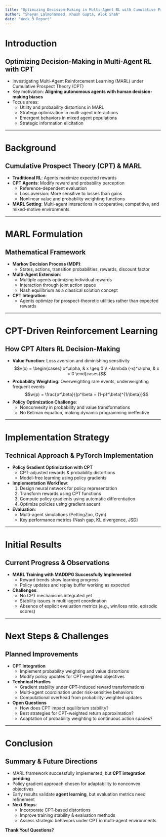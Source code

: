 ```yaml
---
title: "Optimizing Decision-Making in Multi-Agent RL with Cumulative Prospect Theory"
author: "Sheyan Lalmohammed, Khush Gupta, Alok Shah"
date: "Week 3 Report"
---
```


# Introduction
## **Optimizing Decision-Making in Multi-Agent RL with CPT**
- Investigating Multi-Agent Reinforcement Learning (MARL) under Cumulative Prospect Theory (CPT)
- Key motivation: **Aligning autonomous agents with human decision-making biases**
- Focus areas:
  - Utility and probability distortions in MARL
  - Strategy optimization in multi-agent interactions
  - Emergent behaviors in mixed agent populations
  - Strategic information elicitation

---

# Background
## **Cumulative Prospect Theory (CPT) & MARL**
- **Traditional RL**: Agents maximize expected rewards
- **CPT Agents**: Modify reward and probability perception
  - Reference-dependent evaluation
  - Loss aversion: More sensitive to losses than gains
  - Nonlinear value and probability weighting functions
- **MARL Setting**: Multi-agent interactions in cooperative, competitive, and mixed-motive environments

---

# MARL Formulation
## **Mathematical Framework**
- **Markov Decision Process (MDP)**:
  - States, actions, transition probabilities, rewards, discount factor
- **Multi-Agent Extension**:
  - Multiple agents optimizing individual rewards
  - Interaction through joint action space
  - Nash equilibrium as a classical solution concept
- **CPT Integration**:
  - Agents optimize for prospect-theoretic utilities rather than expected rewards

---

# CPT-Driven Reinforcement Learning
## **How CPT Alters RL Decision-Making**
- **Value Function**: Loss aversion and diminishing sensitivity
  $$v(x) = \begin{cases} x^\alpha, & x \geq 0 \\ -\lambda (-x)^\alpha, & x < 0 \end{cases}$$
- **Probability Weighting**: Overweighting rare events, underweighting frequent events
  $$w(p) = \frac{p^\beta}{(p^\beta + (1-p)^\beta)^{1/\beta}}$$
- **Policy Optimization Challenge**:
  - Nonconvexity in probability and value transformations
  - No Bellman equation, making dynamic programming ineffective

---

# Implementation Strategy
## **Technical Approach & PyTorch Implementation**
- **Policy Gradient Optimization with CPT**
  - CPT-adjusted rewards & probability distortions
  - Model-free learning using policy gradients
- **Implementation Workflow**:
  1. Design neural network for policy representation
  2. Transform rewards using CPT functions
  3. Compute policy gradients using automatic differentiation
  4. Optimize policies using gradient ascent
- **Evaluation**:
  - Multi-agent simulations (PettingZoo, Gym)
  - Key performance metrics (Nash gap, KL divergence, JSD)

---

# Initial Results
## **Current Progress & Observations**
- **MARL Training with MADDPG Successfully Implemented**
  - Reward trends show learning progress
  - Policy updates and replay buffer working as expected
- **Challenges**:
  - No CPT mechanisms integrated yet
  - Stability issues in multi-agent coordination
  - Absence of explicit evaluation metrics (e.g., win/loss ratio, episodic scores)

---

# Next Steps & Challenges
## **Planned Improvements**
- **CPT Integration**
  - Implement probability weighting and value distortions
  - Modify policy updates for CPT-weighted objectives
- **Technical Hurdles**
  - Gradient stability under CPT-induced reward transformations
  - Multi-agent coordination under risk-sensitive behaviors
  - Computational overhead from probability-weighted updates
- **Open Questions**
  - How does CPT impact equilibrium stability?
  - Best strategies for CPT-weighted return approximation?
  - Adaptation of probability weighting to continuous action spaces?

---

# Conclusion
## **Summary & Future Directions**
- MARL framework successfully implemented, but **CPT integration pending**
- Policy gradient approach chosen for adaptability to nonconvex objectives
- Early results validate **agent learning**, but evaluation metrics need refinement
- **Next Steps**:
  - Incorporate CPT-based distortions
  - Improve training stability & evaluation methods
  - Assess strategic behaviors under CPT in multi-agent environments

**Thank You! Questions?**